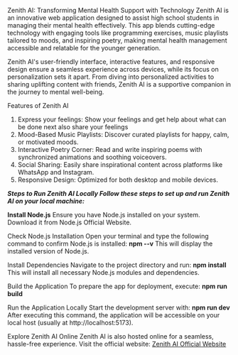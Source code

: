 Zenith AI: Transforming Mental Health Support with Technology
Zenith AI is an innovative web application designed to assist high school students in managing their mental health effectively. This app blends cutting-edge technology with engaging tools like programming exercises, music playlists tailored to moods, and inspiring poetry, making mental health management accessible and relatable for the younger generation.

Zenith AI's user-friendly interface, interactive features, and responsive design ensure a seamless experience across devices, while its focus on personalization sets it apart. From diving into personalized activities to sharing uplifting content with friends, Zenith AI is a supportive companion in the journey to mental well-being.

Features of Zenith AI
1. Express your feelings: Show your feelings and get help about what can be done next also share your feelings
2. Mood-Based Music Playlists: Discover curated playlists for happy, calm, or motivated moods.
3. Interactive Poetry Corner: Read and write inspiring poems with synchronized animations and soothing voiceovers.
4. Social Sharing: Easily share inspirational content across platforms like WhatsApp and Instagram.
5. Responsive Design: Optimized for both desktop and mobile devices.

_**Steps to Run Zenith AI Locally
Follow these steps to set up and run Zenith AI on your local machine:**_

**Install Node.js**
Ensure you have Node.js installed on your system. Download it from Node.js Official Website.

Check Node.js Installation
Open your terminal and type the following command to confirm Node.js is installed:
**npm --v**
This will display the installed version of Node.js.

Install Dependencies
Navigate to the project directory and run:
**npm install**
This will install all necessary Node.js modules and dependencies.

Build the Application
To prepare the app for deployment, execute:
**npm run build**

Run the Application Locally
Start the development server with:
**npm run dev**
After executing this command, the application will be accessible on your local host (usually at http://localhost:5173).

Explore Zenith AI Online
Zenith AI is also hosted online for a seamless, hassle-free experience. Visit the official website: [Zenith AI Official Website](https://spectacular-swan-ff6146.netlify.app/)


